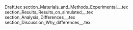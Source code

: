 Draft.tex
section_Materials_and_Methods_Experimental__.tex
section_Results_Results_on_simulated__.tex
section_Analysis_Differences__.tex
section_Discussion_Why_differences__.tex